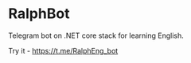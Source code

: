 # RalphBot
Telegram bot on .NET core stack for learning English.

Try it - https://t.me/RalphEng_bot